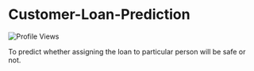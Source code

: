 # Customer-Loan-Prediction
![Profile Views](https://komarev.com/ghpvc/?username=Dig2001)


To predict whether assigning the loan to particular person will be safe or not.
